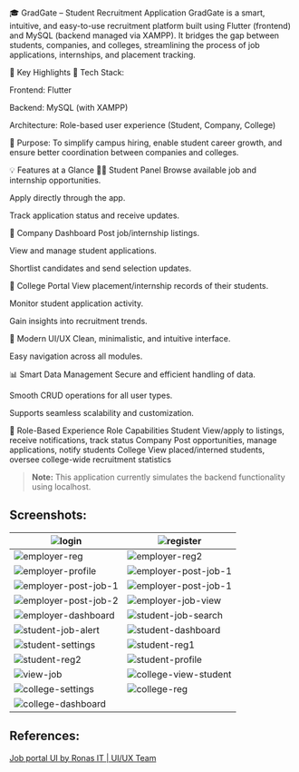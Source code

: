 🎓 GradGate – Student Recruitment Application
GradGate is a smart, intuitive, and easy-to-use recruitment platform built using Flutter (frontend) and MySQL (backend managed via XAMPP). It bridges the gap between students, companies, and colleges, streamlining the process of job applications, internships, and placement tracking.

🚀 Key Highlights
🔧 Tech Stack:

Frontend: Flutter

Backend: MySQL (with XAMPP)

Architecture: Role-based user experience (Student, Company, College)

🎯 Purpose:
To simplify campus hiring, enable student career growth, and ensure better coordination between companies and colleges.

💡 Features at a Glance
👨‍🎓 Student Panel
Browse available job and internship opportunities.

Apply directly through the app.

Track application status and receive updates.

🏢 Company Dashboard
Post job/internship listings.

View and manage student applications.

Shortlist candidates and send selection updates.

🏫 College Portal
View placement/internship records of their students.

Monitor student application activity.

Gain insights into recruitment trends.

🎨 Modern UI/UX
Clean, minimalistic, and intuitive interface.

Easy navigation across all modules.

📊 Smart Data Management
Secure and efficient handling of data.

Smooth CRUD operations for all user types.

Supports seamless scalability and customization.

🧩 Role-Based Experience
Role	Capabilities
Student	View/apply to listings, receive notifications, track status
Company	Post opportunities, manage applications, notify students
College	View placed/interned students, oversee college-wide recruitment statistics


> **Note:** This application currently simulates the backend functionality using localhost.

## Screenshots:
|<img src="https://github.com/user-attachments/assets/49edaa51-70a9-43e2-b7e1-6eeece11c13a" alt="login"/>   | <img src="https://github.com/user-attachments/assets/9aba4bb0-92df-4740-9374-5e55db2f25b8" alt="register"/>  |
|---|---|
|<img src="https://github.com/user-attachments/assets/9795e61f-e3e7-40da-90b3-3f83f33ded8a" alt="employer-reg"/>   |<img src="https://github.com/user-attachments/assets/29d00d01-ad2b-4966-81af-3c6ca6d508e6" alt="employer-reg2"/>   |
|<img src="https://github.com/user-attachments/assets/acfafcf0-ae39-46f1-b442-9bcfac77d9d1" alt="employer-profile" />   | <img src="https://github.com/user-attachments/assets/2c4cdbce-b6b5-432f-be64-3f4897adaae4" alt="employer-post-job-1"/>  |
|<img src="https://github.com/user-attachments/assets/2c4cdbce-b6b5-432f-be64-3f4897adaae4" alt="employer-post-job-1"/>   |  <img src="https://github.com/user-attachments/assets/2c4cdbce-b6b5-432f-be64-3f4897adaae4" alt="employer-post-job-1"/> |
|<img src="https://github.com/user-attachments/assets/a5bb4aca-b38b-4ffa-9348-0fe97ee1ad01" alt="employer-post-job-2"/>   |<img src="https://github.com/user-attachments/assets/62d636ea-eff7-4e4b-bf30-b1254178d865" alt="employer-job-view"/>   |
|<img src="https://github.com/user-attachments/assets/ed129b96-45bd-451a-a65d-29b5c3055d61" alt="employer-dashboard"/>   |<img src="https://github.com/user-attachments/assets/40868353-2b75-4997-87d8-76d803fb6c41" alt="student-job-search"/>   |
|<img src="https://github.com/user-attachments/assets/16ea23a5-adc5-4180-8300-d1fb41074d5a" alt="student-job-alert"/>   |<img src="https://github.com/user-attachments/assets/07996a8f-2672-4ff1-8a6b-88187227c8d3" alt="student-dashboard"/>   |
|<img src="https://github.com/user-attachments/assets/7942ced2-bf9b-4667-8d8c-aa59c11c1e46" alt="student-settings"/>   |<img src="https://github.com/user-attachments/assets/267941a0-6d50-4761-a0b6-be0d554d5ab2" alt="student-reg1"/>   |
|<img src="https://github.com/user-attachments/assets/e81fdcdf-a673-4edf-a9f0-7298af59efc9" alt="student-reg2"/>   |<img src="https://github.com/user-attachments/assets/e4014066-d979-4f8d-a192-bc3e74d1c542" alt="student-profile"/>   |
|<img src="https://github.com/user-attachments/assets/aef54e35-0f93-4385-9d73-34adb1c793ad" alt="view-job"/>   |<img src="https://github.com/user-attachments/assets/f82e7bd3-0064-4356-94a8-2b82b6c625dd" alt="college-view-student"/>   |
|<img src="https://github.com/user-attachments/assets/9f1a55e2-8c6b-40ca-9b5f-c6dd0b577367" alt="college-settings"/>   |<img src="https://github.com/user-attachments/assets/f443e6aa-86f0-40dc-8e90-bfa270d13933" alt="college-reg"/>   |
|<img src="https://github.com/user-attachments/assets/46388f71-fda8-481f-800b-410f4872a25c" alt="college-dashboard"/>   |   |

## References:
[Job portal UI by Ronas IT | UI/UX Team](https://dribbble.com/shots/21587286-Job-Search-Platform)
